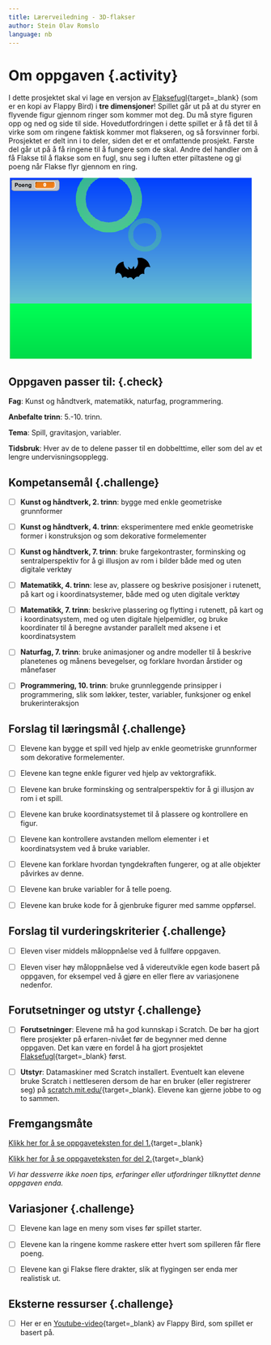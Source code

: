 ```yaml
---
title: Lærerveiledning - 3D-flakser
author: Stein Olav Romslo
language: nb
---
```



# Om oppgaven {.activity}

I dette prosjektet skal vi lage en versjon av
[Flaksefugl](../flaksefugl/flaksefugl.html){target=_blank} (som er en kopi av
Flappy Bird) i __tre dimensjoner__! Spillet går ut på at du styrer en flyvende
figur gjennom ringer som kommer mot deg. Du må styre figuren opp og ned og side
til side. Hovedutfordringen i dette spillet er å få det til å virke som om
ringene faktisk kommer mot flakseren, og så forsvinner forbi. Prosjektet er delt
inn i to deler, siden det er et omfattende prosjekt. Første del går ut på å få
ringene til å fungere som de skal. Andre del handler om å få Flakse til å flakse
som en fugl, snu seg i luften etter piltastene og gi poeng når Flakse flyr
gjennom en ring.

![Illustrasjon av et ferdig 3D-Flakser spill](3d_flakser.png)

## Oppgaven passer til: {.check}

__Fag__: Kunst og håndtverk, matematikk, naturfag, programmering.

__Anbefalte trinn__: 5.-10. trinn.

__Tema__: Spill, gravitasjon, variabler.

__Tidsbruk__: Hver av de to delene passer til en dobbelttime, eller som del av
et lengre undervisningsopplegg.

## Kompetansemål {.challenge}

- [ ] __Kunst og håndtverk, 2. trinn__: bygge med enkle geometriske grunnformer

- [ ] __Kunst og håndtverk, 4. trinn__: eksperimentere med enkle geometriske
  former i konstruksjon og som dekorative formelementer

- [ ] __Kunst og håndtverk, 7. trinn__: bruke fargekontraster, forminsking og
  sentralperspektiv for å gi illusjon av rom i bilder både med og uten digitale
  verktøy

- [ ] __Matematikk, 4. trinn__: lese av, plassere og beskrive posisjoner i
  rutenett, på kart og i koordinatsystemer, både med og uten digitale verktøy

- [ ] __Matematikk, 7. trinn__: beskrive plassering og flytting i rutenett, på
  kart og i koordinatsystem, med og uten digitale hjelpemidler, og bruke
  koordinater til å beregne avstander parallelt med aksene i et koordinatsystem

- [ ] __Naturfag, 7. trinn__: bruke animasjoner og andre modeller til å beskrive
  planetenes og månens bevegelser, og forklare hvordan årstider og månefaser

- [ ] __Programmering, 10. trinn__: bruke grunnleggende prinsipper i
  programmering, slik som løkker, tester, variabler, funksjoner og enkel
  brukerinteraksjon

## Forslag til læringsmål {.challenge}

- [ ] Elevene kan bygge et spill ved hjelp av enkle geometriske grunnformer som
  dekorative formelementer.

- [ ] Elevene kan tegne enkle figurer ved hjelp av vektorgrafikk.

- [ ] Elevene kan bruke forminsking og sentralperspektiv for å gi illusjon av
  rom i et spill.

- [ ] Elevene kan bruke koordinatsystemet til å plassere og kontrollere en
  figur.

- [ ] Elevene kan kontrollere avstanden mellom elementer i et koordinatsystem
  ved å bruke variabler.

- [ ] Elevene kan forklare hvordan tyngdekraften fungerer, og at alle objekter
  påvirkes av denne.

- [ ] Elevene kan bruke variabler for å telle poeng.

- [ ] Elevene kan bruke kode for å gjenbruke figurer med samme oppførsel.

## Forslag til vurderingskriterier {.challenge}

- [ ] Eleven viser middels måloppnåelse ved å fullføre oppgaven.

- [ ] Eleven viser høy måloppnåelse ved å videreutvikle egen kode basert på
  oppgaven, for eksempel ved å gjøre en eller flere av variasjonene nedenfor.

## Forutsetninger og utstyr {.challenge}

- [ ] __Forutsetninger__: Elevene må ha god kunnskap i Scratch. De bør ha gjort
  flere prosjekter på erfaren-nivået før de begynner med denne oppgaven. Det kan
  være en fordel å ha gjort prosjektet
  [Flaksefugl](../flaksefugl/flaksefugl.html){target=_blank} først.

- [ ] __Utstyr__: Datamaskiner med Scratch installert. Eventuelt kan elevene
  bruke Scratch i nettleseren dersom de har en bruker (eller registrerer seg) på
  [scratch.mit.edu/](http://scratch.mit.edu/){target=_blank}. Elevene kan gjerne
  jobbe to og to sammen.

## Fremgangsmåte

[Klikk her for å se oppgaveteksten for del
1.](../3d_flakser_del1/3d_flakser_1.html){target=_blank}

[Klikk her for å se oppgaveteksten for del
2.](../3d_flakser_del2/3d_flakser_2.html){target=_blank}

_Vi har dessverre ikke noen tips, erfaringer eller utfordringer tilknyttet denne
oppgaven enda._

## Variasjoner {.challenge}

- [ ] Elevene kan lage en meny som vises før spillet starter.

- [ ] Elevene kan la ringene komme raskere etter hvert som spilleren får flere
  poeng.

- [ ] Elevene kan gi Flakse flere drakter, slik at flygingen ser enda mer
  realistisk ut.

## Eksterne ressurser {.challenge}

- [ ] Her er en
  [Youtube-video](https://www.youtube.com/watch?v%3DfQoJZuBwrkU){target=_blank}
  av Flappy Bird, som spillet er basert på.
